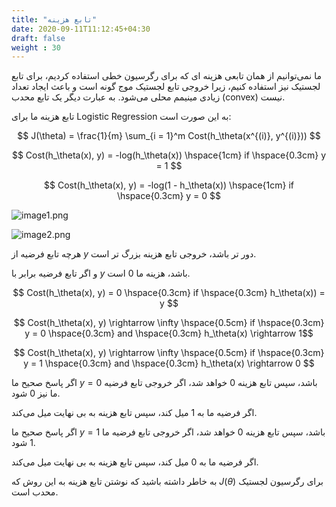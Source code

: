 ```yaml
---
title: "تابع هزینه"
date: 2020-09-11T11:12:45+04:30
draft: false
weight : 30
---
```


ما نمی‌توانیم از همان تابعی هزینه ای که برای رگرسیون خطی استفاده کردیم، برای تابع لجستیک نیز استفاده کنیم، زیرا خروجی تابع لجستیک موج گونه است و باعث ایجاد تعداد زیادی مینیمم محلی می‌شود.
به عبارت دیگر یک تابع محدب (convex) نیست.

تابع هزینه ما برای Logistic Regression به این صورت است:

$$ J(\theta) = \frac{1}{m} \sum_{i = 1}^m Cost(h_\theta(x^{(i)}, y^{(i)})) $$

$$ Cost(h_\theta(x), y) = -log(h_\theta(x)) \hspace{1cm} if \hspace{0.3cm} y = 1 $$

$$ Cost(h_\theta(x), y) = -log(1 - h_\theta(x)) \hspace{1cm} if \hspace{0.3cm} y = 0 $$


![image1.png](../images/image1.png?width=18pc)

![image2.png](../images/image2.png?width=16pc)

هرچه تابع فرضیه از $y$ دور تر باشد،
خروجی تابع هزینه بزرگ تر است.

و اگر تابع فرضیه برابر با $y$ باشد،
هزینه ما $0$ است.

$$ Cost(h_\theta(x), y) = 0 \hspace{0.3cm} if \hspace{0.3cm} h_\theta(x)) = y  $$

$$ Cost(h_\theta(x), y)  \rightarrow \infty  \hspace{0.5cm} if \hspace{0.3cm} y = 0 \hspace{0.3cm}  and \hspace{0.3cm} h_\theta(x) \rightarrow 1$$

$$ Cost(h_\theta(x), y)  \rightarrow \infty  \hspace{0.5cm} if \hspace{0.3cm} y = 1 \hspace{0.3cm}  and \hspace{0.3cm} h_\theta(x) \rightarrow 0 $$

اگر پاسخ صحیح ما  $y = 0$  باشد،
سپس تابع هزینه $0$ خواهد شد،
اگر خروجی تابع فرضیه ما نیز $0$ شود.

اگر فرضیه ما به $1$ میل کند، سپس تابع هزینه به بی نهایت میل می‌کند.


اگر پاسخ صحیح ما $y = 1$  باشد،
سپس تابع هزینه $0$ خواهد شد،
اگر خروجی تابع فرضیه ما $1$ شود.

اگر فرضیه ما به $0$ میل کند، سپس تابع هزینه به بی نهایت میل می‌کند.


به خاطر داشته باشید که نوشتن تابع هزینه به این روش که $J(\theta)$ برای رگرسیون لجستیک محدب است.
